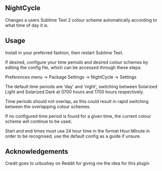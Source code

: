 ## NightCycle

Changes a users Sublime Text 2 colour scheme automatically according to what time of day it is.

## Usage

Install in your preferred fashion, then restart Sublime Text.

If desired, configure your time periods and desired colour schemes by editing the config file, which can be accessed through these steps:

Preferences menu -> Package Settings -> NightCycle -> Settings

The default time periods are 'day' and 'night', switching between Solarized Light and Solarized Dark at 0700 hours and 1700 hours respectively.

Time periods should not overlap, as this could result in rapid switching between the overlapping colour schemes.

If no configured time period is found for a given time, the current colour scheme will continue to be used.

Start and end times must use 24 hour time in the format Hour:Minute in order to be recognised, use the default config as a guide if unsure.

## Acknowledgements

Credit goes to urbushey on Reddit for giving me the idea for this plugin